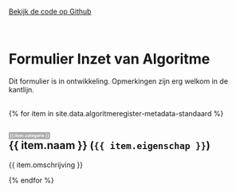 ---
---
<a href="https://github.com/tiltshiftnl/algoritmeregister-metadata-standaard">Bekijk de code op Github</a>
<style>
body {
    max-width: 32em;
    margin: auto;
}
form {
    max-width: 32em;
}
.label {
    display: inline-block;
    background: #AAA;
    color: #FFF;
    border-radius: 2px;
    padding: 2px;
    font-size: 0.4em;
    vertical-align: middle;
}
.tekst-invoer {
    border: 1px solid #000;
    height: 10em;
}
.datum-invoer {
    border: 1px solid #000;
    height: 2em;
    width: 10em;
}
.url-invoer {
    border: 1px solid #000;
    height: 2em;
}
</style>
<br>
<h1>Formulier Inzet van Algoritme</h1>
<p>Dit formulier is in ontwikkeling. Opmerkingen zijn erg welkom in de kantlijn.</p>
<br>
<form>
{% for item in site.data.algoritmeregister-metadata-standaard %}
    <div class="eigenschap">
        <h2><span class="label">{{ item.categorie }}</span><br>
            {{ item.naam }} (<code>{{ item.eigenschap }}</code>)</h2>
        <p>{{ item.omschrijving }}</p>
        <div class="{{ item.type }}-invoer"></div>
    </div>
{% endfor %}
</form>